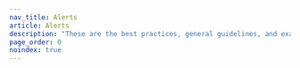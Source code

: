 ```yaml
---
nav_title: Alerts
article: Alerts
description: "These are the best practices, general guidelines, and examples for alert types used in Braze documentation."
page_order: 0
noindex: true
---
```

